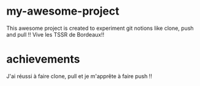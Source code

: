 # my-awesome-project

This awesome project is created to experiment git notions like clone, push and pull !!
Vive les TSSR de Bordeaux!!

# achievements

J'ai réussi à faire clone, pull et je m'apprête à faire push !!

